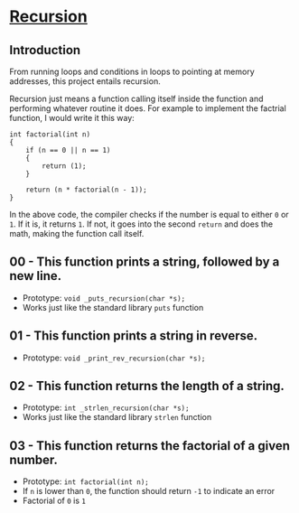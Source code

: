 # <ins>Recursion</ins>

## Introduction
From running loops and conditions in loops to pointing at memory addresses, this project entails recursion.

Recursion just means a function calling itself inside the function and performing whatever routine it does. For example to implement the factrial function, I would write it this way:

```
int factorial(int n)
{
	if (n == 0 || n == 1)
	{
		return (1);
	}

	return (n * factorial(n - 1));
}

```

In the above code, the compiler checks if the number is equal to either `0` or `1`. If it is, it returns `1`. If not, it goes into the second `return` and does the math, making the function call itself.

## 00 - This function prints a string, followed by a new line.
- Prototype: `void _puts_recursion(char *s);`
- Works just like the standard library `puts` function

## 01 - This function prints a string in reverse.
- Prototype: `void _print_rev_recursion(char *s);`

## 02 - This function returns the length of a string.
- Prototype: `int _strlen_recursion(char *s);`
- Works just like the standard library `strlen` function

## 03 - This function returns the factorial of a given number.
- Prototype: `int factorial(int n);`
- If `n` is lower than `0`, the function should return `-1` to indicate an error
- Factorial of `0` is `1`